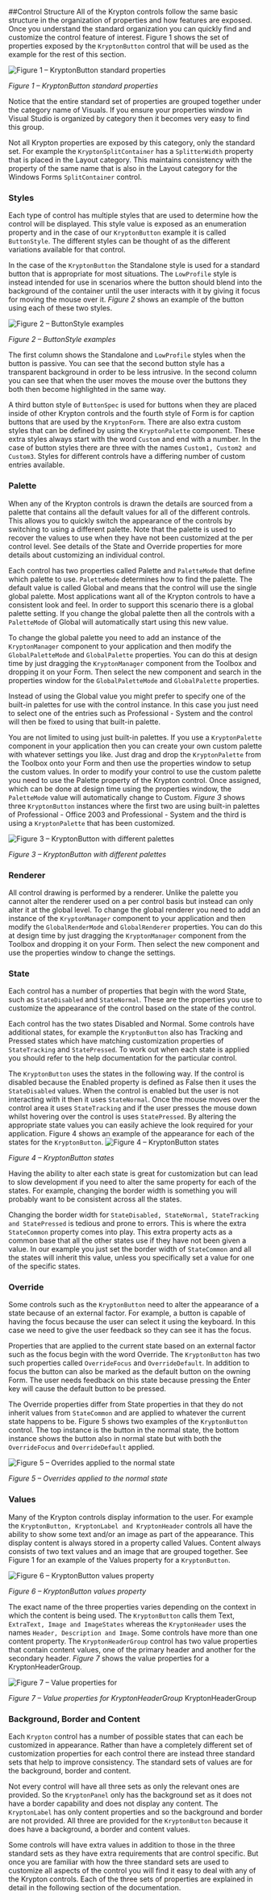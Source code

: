 ##Control Structure
All of the Krypton controls follow the same basic structure in the organization of properties and how features are exposed. Once you understand the standard organization you can quickly find and customize the control feature of interest. Figure 1 shows the set of properties exposed by the `KryptonButton` control that will be used as the example for the rest of this section.

![Figure 1 – KryptonButton standard properties](images/ButtonVisuals.png)
 
*Figure 1 – KryptonButton standard properties*

Notice that the entire standard set of properties are grouped together under the category name of Visuals. If you ensure your properties window in Visual Studio is organized by category then it becomes very easy to find this group.

Not all Krypton properties are exposed by this category, only the standard set. For example the `KryptonSplitContainer` has a `SplitterWidth` property that is placed in the Layout category. This maintains consistency with the property of the same name that is also in the Layout category for the Windows Forms `SplitContainer` control.

### Styles 

Each type of control has multiple styles that are used to determine how the control will be displayed. This style value is exposed as an enumeration property and in the case of our `KryptonButton` example it is called `ButtonStyle`. The different styles can be thought of as the different variations available for that control.

In the case of the `KryptonButton` the Standalone style is used for a standard button that is appropriate for most situations. The `LowProfile` style is instead intended for use in scenarios where the button should blend into the background of the container until the user interacts with it by giving it focus for moving the mouse over it. *Figure 2* shows an example of the button using each of these two styles.  

![Figure 2 – ButtonStyle examples](images/ButtonStyles.png)

*Figure 2 – ButtonStyle examples*

The first column shows the Standalone and `LowProfile` styles when the button is passive. You can see that the second button style has a transparent background in order to be less intrusive. In the second column you can see that when the user moves the mouse over the buttons they both then become highlighted in the same way.

A third button style of `ButtonSpec` is used for buttons when they are placed inside of other Krypton controls and the fourth style of Form is for caption buttons that are used by the `KryptonForm`. There are also extra custom styles that can be defined by using the `KryptonPalette` component. These extra styles always start with the word `Custom` and end with a number. In the case of button styles there are three with the names `Custom1, Custom2 and Custom3`. Styles for different controls have a differing number of custom entries available.
### Palette 

When any of the Krypton controls is drawn the details are sourced from a palette that contains all the default values for all of the different controls. This allows you to quickly switch the appearance of the controls by switching to using a different palette. Note that the palette is used to recover the values to use when they have not been customized at the per control level. See details of the State and Override properties for more details about customizing an individual control.

Each control has two properties called Palette and `PaletteMode` that define which palette to use. `PaletteMode` determines how to find the palette. The default value is called Global and means that the control will use the single global palette. Most applications want all of the Krypton controls to have a consistent look and feel. In order to support this scenario there is a global palette setting. If you change the global palette then all the controls with a `PaletteMode` of Global will automatically start using this new value.

To change the global palette you need to add an instance of the `KryptonManager` component to your application and then modify the `GlobalPaletteMode` and `GlobalPalette` properties. You can do this at design time by just dragging the `KryptonManager` component from the Toolbox and dropping it on your Form. Then select the new component and search in the properties window for the `GlobalPaletteMode` and `GlobalPalette` properties.

Instead of using the Global value you might prefer to specify one of the built-in palettes for use with the control instance. In this case you just need to select one of the entries such as Professional - System and the control will then be fixed to using that built-in palette.

You are not limited to using just built-in palettes. If you use a `KryptonPalette` component in your application then you can create your own custom palette with whatever settings you like. Just drag and drop the `KryptonPalette` from the Toolbox onto your Form and then use the properties window to setup the custom values. In order to modify your control to use the custom palette you need to use the Palette property of the Krypton control. Once assigned, which can be done at design time using the properties window, the `PaletteMode` value will automatically change to Custom. *Figure 3* shows three `KryptonButton` instances where the first two are using built-in palettes of Professional - Office 2003 and Professional - System and the third is using a `KryptonPalette` that has been customized.

![Figure 3 – KryptonButton with different palettes](images\ButtonPalettes.png)

*Figure 3 – KryptonButton with different palettes*

### Renderer 

All control drawing is performed by a renderer. Unlike the palette you cannot alter the renderer used on a per control basis but instead can only alter it at the global level. To change the global renderer you need to add an instance of the `KryptonManager` component to your application and then modify the `GlobalRenderMode` and `GlobalRenderer` properties. You can do this at design time by just dragging the `KryptonManager` component from the Toolbox and dropping it on your Form. Then select the new component and use the properties window to change the settings.

### State 

Each control has a number of properties that begin with the word State, such as `StateDisabled` and `StateNormal`. These are the properties you use to customize the appearance of the control based on the state of the control.


Each control has the two states Disabled and Normal. Some controls have additional states, for example the `KryptonButton` also has Tracking and Pressed states which have matching customization properties of `StateTracking` and `StatePressed`. To work out when each state is applied you should refer to the help documentation for the particular control.


The `KryptonButton` uses the states in the following way. If the control is disabled because the Enabled property is defined as False then it uses the `StateDisabled` values. When the control is enabled but the user is not interacting with it then it uses `StateNormal`. Once the mouse moves over the control area it uses `StateTracking` and if the user presses the mouse down whilst hovering over the control is uses `StatePressed`. By altering the appropriate state values you can easily achieve the look required for your application. Figure 4 shows an example of the appearance for each of the states for the `KryptonButton`.
![Figure 4 – KryptonButton states](images\ButtonStatesOnly.png)

*Figure 4 – KryptonButton states*

 
Having the ability to alter each state is great for customization but can lead to slow development if you need to alter the same property for each of the states. For example, changing the border width is something you will probably want to be consistent across all the states.

Changing the border width for `StateDisabled, StateNormal, StateTracking and StatePressed` is tedious and prone to errors. This is where the extra `StateCommon` property comes into play. This extra property acts as a common base that all the other states use if they have not been given a value. In our example you just set the border width of `StateCommon` and all the states will inherit this value, unless you specifically set a value for one of the specific states.

### Override 

Some controls such as the `KryptonButton` need to alter the appearance of a state because of an external factor. For example, a button is capable of having the focus because the user can select it using the keyboard. In this case we need to give the user feedback so they can see it has the focus.


Properties that are applied to the current state based on an external factor such as the focus begin with the word Override. The `KryptonButton` has two such properties called `OverrideFocus` and `OverrideDefault`. In addition to focus the button can also be marked as the default button on the owning Form. The user needs feedback on this state because pressing the Enter key will cause the default button to be pressed.


The Override properties differ from State properties in that they do not inherit values from `StateCommon` and are applied to whatever the current state happens to be. Figure 5 shows two examples of the `KryptonButton` control. The top instance is the button in the normal state, the bottom instance shows the button also in normal state but with both the `OverrideFocus` and `OverrideDefault` applied.

![Figure 5 – Overrides applied to the normal state](images\ButtonOverrides.png)

*Figure 5 – Overrides applied to the normal state*


### Values 

Many of the Krypton controls display information to the user. For example the `KryptonButton, KryptonLabel and KryptonHeader` controls all have the ability to show some text and/or an image as part of the appearance. This display content is always stored in a property called Values. Content always consists of two text values and an image that are grouped together.  See Figure 1 for an example of the Values property for a `KryptonButton`.

![Figure 6 – KryptonButton values property](images\ContentValues.png)

*Figure 6 – KryptonButton values property*


The exact name of the three properties varies depending on the context in which the content is being used. The `KryptonButton` calls them Text, `ExtraText, Image and ImageStates` whereas the `KryptonHeader` uses the names `Header, Description and Image`. Some controls have more than one content property. The `KryptonHeaderGroup` control has two value properties that contain content values, one of the primary header and another for the secondary header. *Figure 7* shows the value properties for a KryptonHeaderGroup.

![Figure 7 – Value properties for](images\HeaderGroupValues.png)

*Figure 7 – Value properties for KryptonHeaderGroup* KryptonHeaderGroup

### Background, Border and Content


Each `Krypton` control has a number of possible states that can each be customized in appearance. Rather than have a completely different set of customization properties for each control there are instead three standard sets that help to improve consistency. The standard sets of values are for the background, border and content.


Not every control will have all three sets as only the relevant ones are provided. So the `KryptonPanel` only has the background set as it does not have a border capability and does not display any content. The `KryptonLabel` has only content properties and so the background and border are not provided. All three are provided for the `KryptonButton` because it does have a background, a border and content values.


Some controls will have extra values in addition to those in the three standard sets as they have extra requirements that are control specific. But once you are familiar with how the three standard sets are used to customize all aspects of the control you will find it easy to deal with any of the Krypton controls. Each of the three sets of properties are explained in detail in the following section of the documentation.
